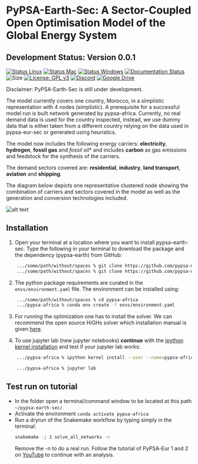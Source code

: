 

# PyPSA-Earth-Sec: A Sector-Coupled Open Optimisation Model of the Global Energy System

## Development Status: Version 0.0.1

[![Status Linux](https://github.com/pypsa-meets-africa/pypsa-earth-sec/actions/workflows/ci-linux.yaml/badge.svg?branch=main&event=push)](https://github.com/pypsa-meets-africa/pypsa-earth-sec/actions/workflows/ci-linux.yaml)
[![Status Mac](https://github.com/pypsa-meets-africa/pypsa-earth-sec/actions/workflows/ci-mac.yaml/badge.svg?branch=main&event=push)](https://github.com/pypsa-meets-africa/pypsa-earth-sec/actions/workflows/ci-mac.yaml)
[![Status Windows](https://github.com/pypsa-meets-africa/pypsa-earth-sec/actions/workflows/ci-windows.yaml/badge.svg?branch=main&event=push)](https://github.com/pypsa-meets-africa/pypsa-earth-sec/actions/workflows/ci-windows.yaml)
[![Documentation Status](https://readthedocs.org/projects/pypsa-meets-africa/badge/?version=latest)](https://pypsa-meets-africa.readthedocs.io/en/latest/?badge=latest)
![Size](https://img.shields.io/github/repo-size/pypsa-meets-africa/pypsa-earth-sec)
[![License: GPL v3](https://img.shields.io/badge/License-GPLv3-blue.svg)](https://www.gnu.org/licenses/gpl-3.0)
[![Discord](https://img.shields.io/discord/911692131440148490?logo=discord)](https://discord.gg/VHH8TCwn)
[![Google Drive](https://img.shields.io/badge/Google%20Drive-4285F4?style=flat&logo=googledrive&logoColor=white)](https://drive.google.com/drive/folders/1U7fgktbxlaGzWxT2C0-Xv-_ffWCxAKZz)

Disclaimer: PyPSA-Earth-Sec is still under development.

The model currently covers one country, Morocco, in a simplistic representation with 4 nodes (simplistic). A prerequisite for a successful model run is built network generated by pypsa-africa. Currently, no real demand data is used for the country inspected, instead, we use dummy data that is either taken from a different country relying on the data used in pypsa-eur-sec or generated using heuristics.

The model now includes the following energy carriers: **electricity**, **hydrogen**, **fossil gas** and *fossil oil** and includes **carbon** as gas emissions and feedstock for the synthesis of the carriers.

The demand sectors covered are: **residential**, **industry**, **land transport**, **aviation** and **shipping**.

The diagram below depicts one representative clustered node showing the combination of carriers and sectors covered in the model as well as the generation and conversion technologies included. 

![alt text](https://github.com/pypsa-meets-africa/pypsa-earth-sec/blob/main/docs/0.0.5.png?raw=true)


## Installation

1. Open your terminal at a location where you want to install pypsa-earth-sec. Type the following in your terminal to download the package and the dependency (pypsa-earth) from GitHub:

```bash
    .../some/path/without/spaces % git clone https://github.com/pypsa-meets-africa/pypsa-africa.git
    .../some/path/without/spaces % git clone https://github.com/pypsa-meets-africa/pypsa-earth-sec.git
```

2. The python package requirements are curated in the `envs/environment.yaml` file.
   The environment can be installed using:

```bash
    .../some/path/without/spaces % cd pypsa-africa
    .../pypsa-africa % conda env create -f envs/environment.yaml
```

3. For running the optimization one has to install the solver. We can recommend the open source HiGHs solver which installation manual is given [here](https://github.com/PyPSA/PyPSA/blob/633669d3f940ea256fb0a2313c7a499cbe0122a5/pypsa/linopt.py#L608-L632).

4. To use jupyter lab (new jupyter notebooks) **continue** with the [ipython kernel installation](http://echrislynch.com/2019/02/01/adding-an-environment-to-jupyter-notebooks/) and test if your jupyter lab works:

```bash
    .../pypsa-africa % ipython kernel install --user --name=pypsa-africa

    .../pypsa-africa % jupyter lab
```

## Test run on tutorial

- In the folder open a terminal/command window to be located at this path `~/pypsa-earth-sec/`
- Activate the environment `conda activate pypsa-africa`
- Run a dryrun of the Snakemake workflow by typing simply in the terminal:
  ```bash
  snakemake -j 1 solve_all_networks -n
  ```
  Remove the -n to do a real run. Follow the tutorial of PyPSA-Eur 1 and 2 on [YouTube](https://www.youtube.com/watch?v=ty47YU1_eeQ) to continue with an analysis.
